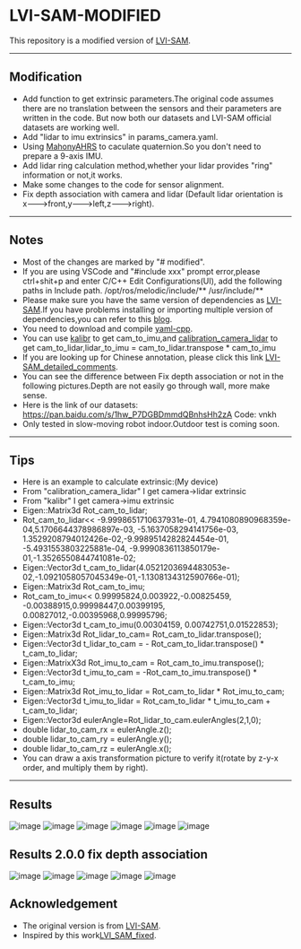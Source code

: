 # LVI-SAM-MODIFIED

This repository is a modified version of [LVI-SAM](https://github.com/TixiaoShan/LVI-SAM).

---

## Modification

- Add function to get extrinsic parameters.The original code assumes there are no translation between the sensors and their parameters are written in the code. But now both our datasets and LVI-SAM official datasets are working well.
- Add "lidar to imu extrinsics" in params_camera.yaml.
- Using [MahonyAHRS](https://github.com/PaulStoffregen/MahonyAHRS) to caculate quaternion.So you don't need to prepare a 9-axis IMU.
- Add lidar ring calculation method,whether your lidar provides "ring" information or not,it works.
- Make some changes to the code for sensor alignment.
- Fix depth association with camera and lidar (Default lidar orientation is x--->front,y--->left,z--->right).
---

## Notes

- Most of the changes are marked by "# modified".
- If you are using VSCode and "#include xxx" prompt error,please ctrl+shit+p and enter C/C++ Edit Configurations(UI), add the following paths in Include path.
  /opt/ros/melodic/include/**
  /usr/include/**
- Please make sure you have the same version of dependencies as [LVI-SAM](https://github.com/TixiaoShan/LVI-SAM).If you have problems installing or importing multiple version of dependencies,you can refer to this [blog](https://blog.csdn.net/DumpDoctorWang/article/details/84587331).
- You need to download and compile [yaml-cpp](https://github.com/jbeder/yaml-cpp).
- You can use [kalibr](https://github.com/ethz-asl/kalibr) to get cam_to_imu,and [calibration_camera_lidar](https://github.com/XidianLemon/calibration_camera_lidar) to  get cam_to_lidar,lidar_to_imu = cam_to_lidar.transpose * cam_to_imu
- If you are looking up for Chinese annotation, please click this link [LVI-SAM_detailed_comments](https://github.com/electech6/LVI-SAM_detailed_comments).
- You can see the difference between Fix depth association or not in the following pictures.Depth are not easily go through wall, more make sense.
- Here is the link of our datasets: https://pan.baidu.com/s/1hw_P7DGBDmmdQBnhsHh2zA  Code: vnkh
- Only tested in slow-moving robot indoor.Outdoor test is coming soon.

---

## Tips
- Here is an example to calculate extrinsic:(My device)
- From "calibration_camera_lidar" I  get camera->lidar extrinsic
- From "kalibr" I get camera->imu extrinsic
- Eigen::Matrix3d  Rot_cam_to_lidar;
- Rot_cam_to_lidar<<
  -9.9998651710637931e-01, 4.7941080890968359e-04,5.1706644378986897e-03,
  -5.1637058294141756e-03, 1.3529208794012426e-02,-9.9989514282824454e-01,
  -5.4931553803225881e-04, -9.9990836113850179e-01,-1.3526550844741081e-02;
- Eigen::Vector3d t_cam_to_lidar(4.0521203694483053e-02,-1.0921058057045349e-01,-1.1308134312590766e-01);
- Eigen::Matrix3d Rot_cam_to_imu; 
- Rot_cam_to_imu<<
  0.99995824,0.003922,-0.00825459,
  -0.00388915,0.99998447,0.00399195,
  0.00827012,-0.00395968,0.99995796;
- Eigen::Vector3d t_cam_to_imu(0.00304159, 0.00742751,0.01522853); 
- Eigen::Matrix3d Rot_lidar_to_cam= Rot_cam_to_lidar.transpose();
- Eigen::Vector3d t_lidar_to_cam = - Rot_cam_to_lidar.transpose() * t_cam_to_lidar;
- Eigen::MatrixX3d Rot_imu_to_cam = Rot_cam_to_imu.transpose();
- Eigen::Vector3d t_imu_to_cam = -Rot_cam_to_imu.transpose() * t_cam_to_imu;
- Eigen::Matrix3d Rot_imu_to_lidar = Rot_cam_to_lidar * Rot_imu_to_cam;
- Eigen::Vector3d t_imu_to_lidar = Rot_cam_to_lidar * t_imu_to_cam + t_cam_to_lidar;
- Eigen::Vector3d eulerAngle=Rot_lidar_to_cam.eulerAngles(2,1,0);
- double lidar_to_cam_rx = eulerAngle.z();
- double lidar_to_cam_ry = eulerAngle.y();
- double lidar_to_cam_rz = eulerAngle.x();
- You can draw a axis transformation picture to verify it(rotate by z-y-x order, and multiply them by right).

---

## Results
![image](https://github.com/skyrim835/LVI-SAM-modified/blob/master/images/Screenshot%20from%202022-03-23%2017-25-35.png)
![image](https://github.com/skyrim835/LVI-SAM-modified/blob/master/images/Screenshot%20from%202022-03-23%2021-44-15.png)
![image](https://github.com/skyrim835/LVI-SAM-modified/blob/master/images/Screenshot%20from%202022-03-24%2015-55-44.png)
![image](https://github.com/skyrim835/LVI-SAM-modified/blob/master/images/Screenshot%20from%202022-03-24%2015-59-28.png)
![image](https://github.com/skyrim835/LVI-SAM-modified/blob/master/images/Screenshot%20from%202022-03-24%2016-02-21.png)
![image](https://github.com/skyrim835/LVI-SAM-modified/blob/master/images/Screenshot%20from%202022-03-24%2016-08-34.png)
## Results 2.0.0 fix depth association
![image](https://github.com/skyrim835/LVI-SAM-modified/blob/master/images/Screenshot%20from%202022-04-07%2015-52-59.png)
![image](https://github.com/skyrim835/LVI-SAM-modified/blob/master/images/Screenshot%20from%202022-04-07%2015-53-22.png)
![image](https://github.com/skyrim835/LVI-SAM-modified/blob/master/images/Screenshot%20from%202022-04-07%2015-53-33.png)
![image](https://github.com/skyrim835/LVI-SAM-modified/blob/master/images/Screenshot%20from%202022-04-07%2015-57-16.png)
![image](https://github.com/skyrim835/LVI-SAM-modified/blob/master/images/Screenshot%20from%202022-04-07%2015-57-36.png)
## Acknowledgement

- The original version is from [LVI-SAM](https://github.com/TixiaoShan/LVI-SAM).
- Inspired by this work[LVI_SAM_fixed](https://github.com/epicjung/LVI_SAM_fixed).